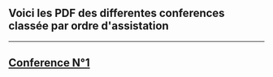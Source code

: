 ## Voici les PDF des differentes conferences classée par ordre d'assistation
-----------------------------------------------------------------------------
## [Conference N°1](https://github.com/96Lumna96/I.A./blob/Conference/Conference%20N%C2%B01.pdf)



